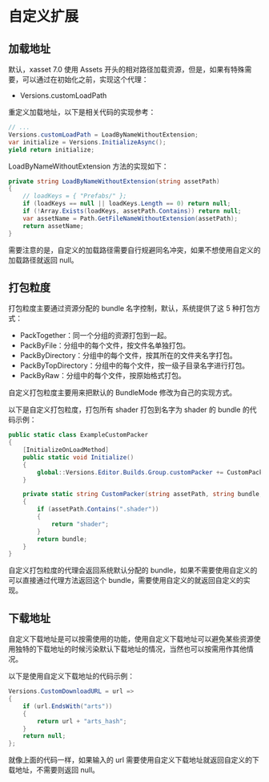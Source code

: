 # 自定义扩展

## 加载地址

默认，xasset 7.0 使用 Assets 开头的相对路径加载资源，但是，如果有特殊需要，可以通过在初始化之前，实现这个代理：

- Versions.customLoadPath

重定义加载地址，以下是相关代码的实现参考：

```csharp
// ...
Versions.customLoadPath = LoadByNameWithoutExtension;
var initialize = Versions.InitializeAsync();
yield return initialize;
```

LoadByNameWithoutExtension 方法的实现如下：

```csharp
private string LoadByNameWithoutExtension(string assetPath)
{
    // loadKeys = { "Prefabs/" };
    if (loadKeys == null || loadKeys.Length == 0) return null; 
    if (!Array.Exists(loadKeys, assetPath.Contains)) return null; 
    var assetName = Path.GetFileNameWithoutExtension(assetPath);
    return assetName;
}
```

需要注意的是，自定义的加载路径需要自行规避同名冲突，如果不想使用自定义的加载路径就返回 null。

## 打包粒度

打包粒度主要通过资源分配的 bundle 名字控制，默认，系统提供了这 5 种打包方式：

- PackTogether：同一个分组的资源打包到一起。
- PackByFile：分组中的每个文件，按文件名单独打包。
- PackByDirectory：分组中的每个文件，按其所在的文件夹名字打包。
- PackByTopDirectory：分组中的每个文件，按一级子目录名字进行打包。
- PackByRaw：分组中的每个文件，按原始格式打包。

自定义打包粒度主要用来把默认的 BundleMode 修改为自己的实现方式。

以下是自定义打包粒度，打包所有 shader 打包到名字为 shader 的 bundle 的代码示例：

```csharp
public static class ExampleCustomPacker
{
    [InitializeOnLoadMethod]
    public static void Initialize()
    {
        global::Versions.Editor.Builds.Group.customPacker += CustomPacker;
    }

    private static string CustomPacker(string assetPath, string bundle, string group)
    {
        if (assetPath.Contains(".shader"))
        {
            return "shader";
        }
        return bundle;
    }
}
```

自定义打包粒度的代理会返回系统默认分配的 bundle，如果不需要使用自定义的可以直接通过代理方法返回这个 bundle，需要使用自定义的就返回自定义的实现。


## 下载地址

自定义下载地址是可以按需使用的功能，使用自定义下载地址可以避免某些资源使用独特的下载地址的时候污染默认下载地址的情况，当然也可以按需用作其他情况。

以下是使用自定义下载地址的代码示例：

```csharp
Versions.CustomDownloadURL = url =>
{
    if (url.EndsWith("arts"))
    {
        return url + "arts_hash";
    }
    return null;
};
```

就像上面的代码一样，如果输入的 url 需要使用自定义下载地址就返回自定义的下载地址，不需要则返回 null。